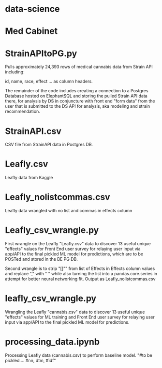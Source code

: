# data-science

# Med Cabinet


# StrainAPItoPG.py

Pulls approximately 24,393 rows of medical cannabis data from Strain API including:

id, name, race, effect ... as column headers.

The remainder of the code includes creating a connection to a Postgres Database hosted on ElephantSQL and storing the pulled Strain API data there, for analysis by DS in conjuncture with front end "form data" from the user that is submitted to the DS API for analysis, aka modeling and strain recommendation.


# StrainAPI.csv

CSV file from StrainAPI data in Postgres DB.



# Leafly.csv


Leafly data from Kaggle



# Leafly_nolistcommas.csv

Leafly data wrangled with no list and commas in effects column


# Leafly_csv_wrangle.py

First wrangle on the Leafly "Leafly.csv" data to discover 13 useful unique "effects" values for Front End user survey for relaying user input via app/API to the final pickled ML model for predictions, which are to be POSTed and stored in the BE PG DB.

Second wrangle is to strip "[]"" from list of Effects in Effects column values and replace "," with " " while also turning the list into a pandas.core.series in attempt for better neural networking fit. Output as Leafly_nolistcommas.csv


# leafly_csv_wrangle.py

Wrangling the Leafly "cannabis.csv" data to discover 13 useful unique "effects" values for ML training and Front End user survey for relaying user input via app/API to the final pickled ML model for predictions.



# processing_data.ipynb

Processing Leafly data (cannabis.csv) to perform baseline model. "#to be pickled.... #nn, dtm, tfidf"

